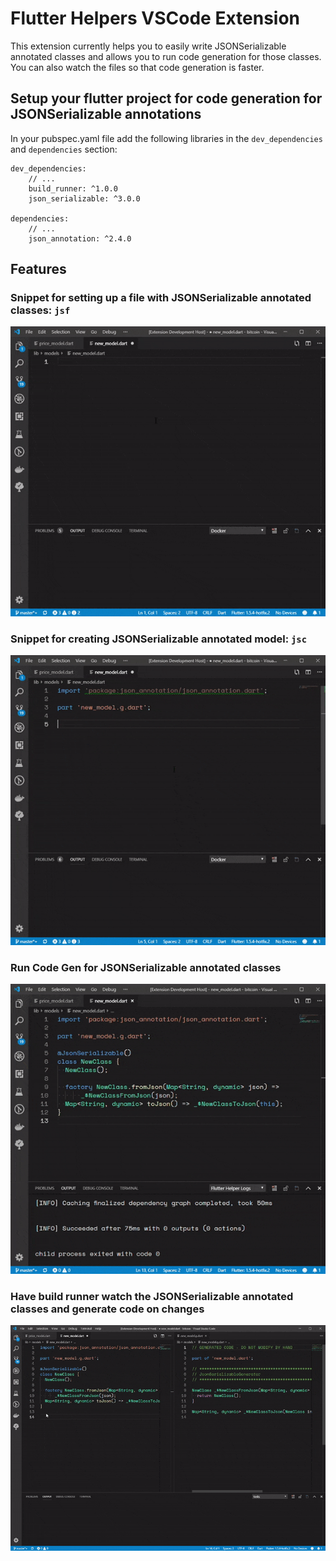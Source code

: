 # Flutter Helpers VSCode Extension

This extension currently helps you to easily write JSONSerializable annotated classes and allows you to run code generation for those classes. You can also watch the files so that code generation is faster.

## Setup your flutter project for code generation for JSONSerializable annotations

In your pubspec.yaml file add the following libraries in the `dev_dependencies` and `dependencies` section:

```
dev_dependencies:
    // ...
    build_runner: ^1.0.0
    json_serializable: ^3.0.0

dependencies:
    // ...
    json_annotation: ^2.4.0
```

## Features

### Snippet for setting up a file with JSONSerializable annotated classes: `jsf`

![jsf](https://github.com/aksharpatel47/vscode_flutter_helper/raw/master/media/jsf.gif)

### Snippet for creating JSONSerializable annotated model: `jsc`

![jsc](https://github.com/aksharpatel47/vscode_flutter_helper/raw/master/media/jsc.gif)

### Run Code Gen for JSONSerializable annotated classes

![code gen](https://github.com/aksharpatel47/vscode_flutter_helper/raw/master/media/build.gif)

### Have build runner watch the JSONSerializable annotated classes and generate code on changes

![code gen & watch](https://github.com/aksharpatel47/vscode_flutter_helper/raw/master/media/watch.gif)
